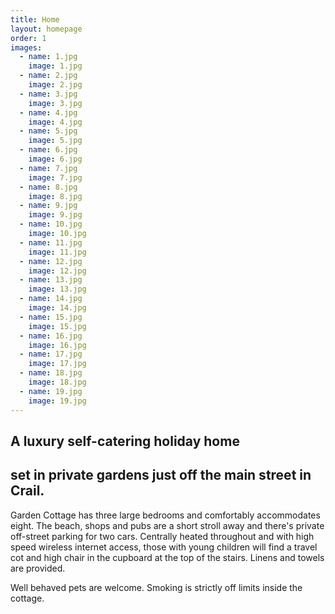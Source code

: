```yaml
---
title: Home
layout: homepage
order: 1
images:
  - name: 1.jpg
    image: 1.jpg
  - name: 2.jpg
    image: 2.jpg
  - name: 3.jpg
    image: 3.jpg
  - name: 4.jpg
    image: 4.jpg
  - name: 5.jpg
    image: 5.jpg
  - name: 6.jpg
    image: 6.jpg
  - name: 7.jpg
    image: 7.jpg
  - name: 8.jpg
    image: 8.jpg
  - name: 9.jpg
    image: 9.jpg
  - name: 10.jpg
    image: 10.jpg
  - name: 11.jpg
    image: 11.jpg
  - name: 12.jpg
    image: 12.jpg
  - name: 13.jpg
    image: 13.jpg
  - name: 14.jpg
    image: 14.jpg
  - name: 15.jpg
    image: 15.jpg
  - name: 16.jpg
    image: 16.jpg
  - name: 17.jpg
    image: 17.jpg
  - name: 18.jpg
    image: 18.jpg
  - name: 19.jpg
    image: 19.jpg
---
```


## A luxury self-catering holiday home 
## set in private gardens just off the main street in Crail.

Garden Cottage has three large bedrooms and comfortably accommodates eight. The beach, shops and pubs are a short stroll away and there's private off-street parking for two cars. 
Centrally heated throughout and with high speed wireless internet access, those with young children will find a travel cot and high chair in the cupboard at the top of the stairs. Linens and towels are provided.

Well behaved pets are welcome. Smoking is strictly off limits inside the cottage.
